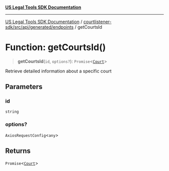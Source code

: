 [**US Legal Tools SDK Documentation**](../../../../../../README.md)

***

[US Legal Tools SDK Documentation](../../../../../../README.md) / [courtlistener-sdk/src/api/generated/endpoints](../README.md) / getCourtsId

# Function: getCourtsId()

> **getCourtsId**(`id`, `options?`): `Promise`\<[`Court`](../../model/interfaces/Court.md)\>

Retrieve detailed information about a specific court

## Parameters

### id

`string`

### options?

`AxiosRequestConfig`\<`any`\>

## Returns

`Promise`\<[`Court`](../../model/interfaces/Court.md)\>
